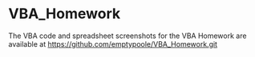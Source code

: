# VBA_Homework

The VBA code and spreadsheet screenshots for the VBA Homework are available at https://github.com/emptypoole/VBA_Homework.git
